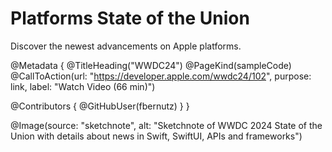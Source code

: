 # Platforms State of the Union

Discover the newest advancements on Apple platforms.

@Metadata {
   @TitleHeading("WWDC24")
   @PageKind(sampleCode)
   @CallToAction(url: "https://developer.apple.com/wwdc24/102", purpose: link, label: "Watch Video (66 min)")

   @Contributors {
      @GitHubUser(fbernutz)
   }
}

@Image(source: "sketchnote", alt: "Sketchnote of WWDC 2024 State of the Union with details about news in Swift, SwiftUI, APIs and frameworks")
